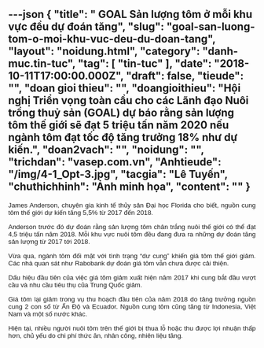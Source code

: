 ---json
{
    "title": " GOAL Sản lượng tôm ở mỗi khu vực đều dự đoán tăng",
    "slug": "goal-san-luong-tom-o-moi-khu-vuc-deu-du-doan-tang",
    "layout": "noidung.html",
    "category": "danh-muc.tin-tuc",
    "tag": [
        "tin-tuc"
    ],
    "date": "2018-10-11T17:00:00.000Z",
    "draft": false,
    "tieude": "",
    "doan gioi thieu": "",
    "doangioithieu": "Hội nghị Triển vọng toàn cầu cho các Lãnh đạo Nuôi trồng thuỷ sản (GOAL) dự báo rằng sản lượng tôm thế giới sẽ đạt 5 triệu tấn năm 2020 nếu ngành tôm đạt tốc độ tăng trưởng 18% như dự kiến.",
    "doan2vach": "",
    "noidung": "",
    "trichdan": "vasep.com.vn",
    "Anhtieude": "/img/4-1_Opt-3.jpg",
    "tacgia": "Lê Tuyến",
    "chuthichhinh": "Ảnh minh họa",
    "__content__": ""
}
---
<p style="margin-left:0in; margin-right:0in; text-align:justify"><span style="font-size:13px"><span style="color:#1b1b1b"><span style="font-family:Arial"><span style="background-color:#ffffff"><span style="font-size:10pt">James Anderson, chuy&ecirc;n gia kinh tế thủy sản Đại học</span>&nbsp;<span style="font-size:10pt">Florida cho biết, nguồn cung t&ocirc;m thế giới dự kiến tăng 5,5% từ 2017 đến 2018.</span></span></span></span></span></p>

<p style="margin-left:0in; margin-right:0in; text-align:justify"><span style="font-size:13px"><span style="color:#1b1b1b"><span style="font-family:Arial"><span style="background-color:#ffffff"><span style="font-size:10pt">Anderson trước đ&oacute; dự đo&aacute;n rằng sản lượng t&ocirc;m ch&acirc;n trắng nu&ocirc;i thế giới c&oacute; thể đạt 4,5 triệu tấn năm 2018. Mỗi khu vực nu&ocirc;i t&ocirc;m đều đang đưa ra những dự đo&aacute;n tăng sản lượng từ 2017 tới 2018.</span></span></span></span></span></p>

<p style="margin-left:0in; margin-right:0in; text-align:justify"><span style="font-size:13px"><span style="color:#1b1b1b"><span style="font-family:Arial"><span style="background-color:#ffffff"><span style="font-size:10pt">Vừa qua, ng&agrave;nh t&ocirc;m đối mặt với t&igrave;nh trạng &ldquo;dư cung&rdquo; khiến gi&aacute; t&ocirc;m thế giới giảm. C&aacute;c nh&agrave; quan s&aacute;t như Rabobank dự đo&aacute;n gi&aacute; t&ocirc;m vẫn chưa được cải thiện.</span></span></span></span></span></p>

<p style="margin-left:0in; margin-right:0in; text-align:justify"><span style="font-size:13px"><span style="color:#1b1b1b"><span style="font-family:Arial"><span style="background-color:#ffffff"><span style="font-size:10pt">Dấu hiệu đầu ti&ecirc;n của việc gi&aacute; t&ocirc;m giảm xuất hiện năm 2017 khi cung bắt đầu vượt cầu v&agrave; nhu cầu ti&ecirc;u thụ của Trung Quốc giảm.</span></span></span></span></span></p>

<p style="margin-left:0in; margin-right:0in; text-align:justify"><span style="font-size:13px"><span style="color:#1b1b1b"><span style="font-family:Arial"><span style="background-color:#ffffff"><span style="font-size:10pt">Gi&aacute; t&ocirc;m lại giảm trong vụ thu hoạch đầu ti&ecirc;n của năm 2018 do tăng trưởng nguồn cung 2 con số từ Ấn Độ v&agrave; Ecuador. Nguồn cung t&ocirc;m cũng tăng từ Indonesia, Việt Nam v&agrave; một số nước kh&aacute;c.</span></span></span></span></span></p>

<p style="margin-left:0in; margin-right:0in; text-align:justify"><span style="font-size:13px"><span style="color:#1b1b1b"><span style="font-family:Arial"><span style="background-color:#ffffff"><span style="font-size:10pt">Hiện tại, nhiều người nu&ocirc;i t&ocirc;m tr&ecirc;n thế giới bị thua lỗ hoặc thu được lợi nhuận thấp hơn, chủ yếu do chi ph&iacute; thức ăn, nh&acirc;n c&ocirc;ng, nhi&ecirc;n liệu tăng.</span></span></span></span></span></p>
